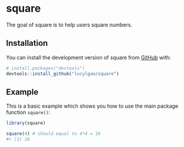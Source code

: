 
<!-- README.md is generated from README.Rmd. Please edit that file -->

# square

<!-- badges: start -->
<!-- badges: end -->

The goal of square is to help users square numbers.

## Installation

You can install the development version of square from
[GitHub](https://github.com/) with:

``` r
# install.packages("devtools")
devtools::install_github("lucylgao/square")
```

## Example

This is a basic example which shows you how to use the main package
function `square()`:

``` r
library(square)

square(4) # should equal to 4*4 = 16
#> [1] 16
```
